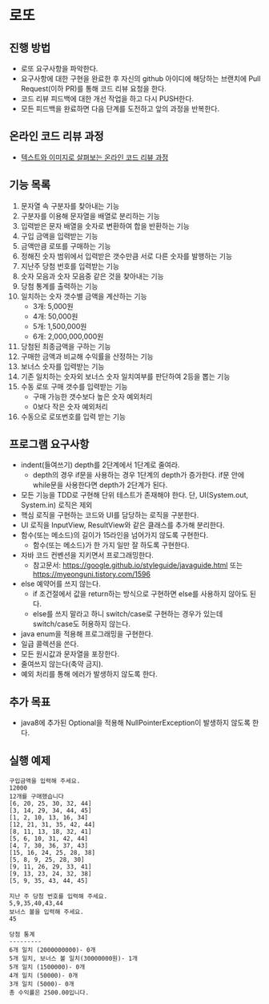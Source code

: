 # 로또
## 진행 방법
* 로또 요구사항을 파악한다.
* 요구사항에 대한 구현을 완료한 후 자신의 github 아이디에 해당하는 브랜치에 Pull Request(이하 PR)를 통해 코드 리뷰 요청을 한다.
* 코드 리뷰 피드백에 대한 개선 작업을 하고 다시 PUSH한다.
* 모든 피드백을 완료하면 다음 단계를 도전하고 앞의 과정을 반복한다.

## 온라인 코드 리뷰 과정
* [텍스트와 이미지로 살펴보는 온라인 코드 리뷰 과정](https://github.com/next-step/nextstep-docs/tree/master/codereview)

## 기능 목록
1.  문자열 속 구분자를 찾아내는 기능
2.  구분자를 이용해 문자열을 배열로 분리하는 기능
3.  입력받은 문자 배열을 숫자로 변환하여 합을 반환하는 기능
4.  구입 금액을 입력받는 기능
5.  금액만큼 로또를 구매하는 기능
6.  정해진 숫자 범위에서 입력받은 갯수만큼 서로 다른 숫자를 발행하는 기능
7.  지난주 당첨 번호를 입력받는 기능
8.  숫자 모음과 숫자 모음중 같은 것을 찾아내는 기능
9.  당첨 통계를 출력하는 기능
10. 일치하는 숫자 갯수별 금액을 계산하는 기능
    *   3개: 5,000원
    *   4개: 50,000원
    *   5개: 1,500,000원
    *   6개: 2,000,000,000원
11. 당첨된 최종금액을 구하는 기능
12. 구매한 금액과 비교해 수익률을 산정하는 기능
13. 보너스 숫자를 입력받는 기능
14. 기존 일치하는 숫자외 보너스 숫자 일치여부를 판단하여 2등을 뽑는 기능
15. 수동 로또 구매 갯수를 입력받는 기능
    *   구매 가능한 갯수보다 높은 숫자 예외처리
    *   0보다 작은 숫자 예외처리
16. 수동으로 로또번호를 입력 받는 기능

## 프로그램 요구사항 
*   indent(들여쓰기) depth를 2단계에서 1단계로 줄여라.
    *   depth의 경우 if문을 사용하는 경우 1단계의 depth가 증가한다. if문 안에 while문을 사용한다면 depth가 2단계가 된다.
*   모든 기능을 TDD로 구현해 단위 테스트가 존재해야 한다. 단, UI(System.out, System.in) 로직은 제외
*   핵심 로직을 구현하는 코드와 UI를 담당하는 로직을 구분한다.
*   UI 로직을 InputView, ResultView와 같은 클래스를 추가해 분리한다.
*   함수(또는 메소드)의 길이가 15라인을 넘어가지 않도록 구현한다. 
    *   함수(또는 메소드)가 한 가지 일만 잘 하도록 구현한다.
*   자바 코드 컨벤션을 지키면서 프로그래밍한다.
    *   참고문서: https://google.github.io/styleguide/javaguide.html 또는 https://myeonguni.tistory.com/1596
*   else 예약어를 쓰지 않는다.
    *   if 조건절에서 값을 return하는 방식으로 구현하면 else를 사용하지 않아도 된다.
    *   else를 쓰지 말라고 하니 switch/case로 구현하는 경우가 있는데 switch/case도 허용하지 않는다.
*   java enum을 적용해 프로그래밍을 구현한다.
*   일급 콜렉션을 쓴다.
*   모든 원시값과 문자열을 포장한다.
*   줄여쓰지 않는다(축약 금지).
*   예외 처리를 통해 에러가 발생하지 않도록 한다.

## 추가 목표
*   java8에 추가된 Optional을 적용해 NullPointerException이 발생하지 않도록 한다.


## 실행 예제
```
구입금액을 입력해 주세요.
12000
12개를 구매했습니다
[6, 20, 25, 30, 32, 44]
[3, 14, 29, 34, 44, 45]
[1, 2, 10, 13, 16, 34]
[12, 21, 31, 35, 42, 44]
[8, 11, 13, 18, 32, 41]
[5, 6, 10, 31, 42, 44]
[4, 7, 30, 36, 37, 43]
[15, 16, 24, 25, 28, 38]
[5, 8, 9, 25, 28, 30]
[9, 11, 26, 29, 33, 41]
[9, 13, 23, 24, 32, 38]
[5, 9, 35, 43, 44, 45]

지난 주 당첨 번호를 입력해 주세요.
5,9,35,40,43,44
보너스 볼을 입력해 주세요.
45

당첨 통계
---------
6개 일치 (2000000000)- 0개
5개 일치, 보너스 볼 일치(30000000원)- 1개
5개 일치 (1500000)- 0개
4개 일치 (50000)- 0개
3개 일치 (5000)- 0개
총 수익률은 2500.00입니다.
```
